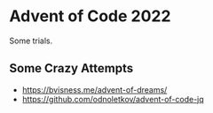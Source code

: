 # Advent of Code 2022

Some trials.

## Some Crazy Attempts

- https://bvisness.me/advent-of-dreams/
- https://github.com/odnoletkov/advent-of-code-jq
